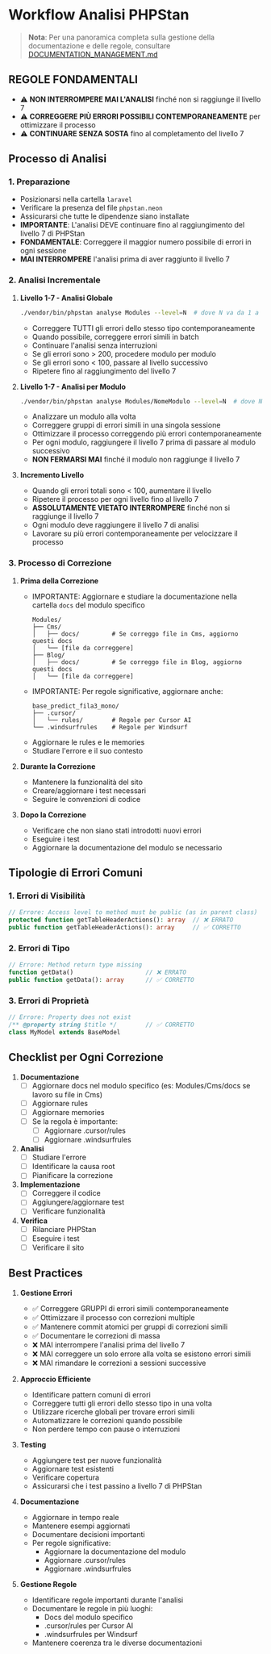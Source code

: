 # Workflow Analisi PHPStan

> **Nota**: Per una panoramica completa sulla gestione della documentazione e delle regole, consultare [DOCUMENTATION_MANAGEMENT.md](DOCUMENTATION_MANAGEMENT.md)

## REGOLE FONDAMENTALI
- ⚠️ **NON INTERROMPERE MAI L'ANALISI** finché non si raggiunge il livello 7
- ⚠️ **CORREGGERE PIÙ ERRORI POSSIBILI CONTEMPORANEAMENTE** per ottimizzare il processo
- ⚠️ **CONTINUARE SENZA SOSTA** fino al completamento del livello 7

## Processo di Analisi

### 1. Preparazione
- Posizionarsi nella cartella `laravel`
- Verificare la presenza del file `phpstan.neon`
- Assicurarsi che tutte le dipendenze siano installate
- **IMPORTANTE**: L'analisi DEVE continuare fino al raggiungimento del livello 7 di PHPStan
- **FONDAMENTALE**: Correggere il maggior numero possibile di errori in ogni sessione
- **MAI INTERROMPERE** l'analisi prima di aver raggiunto il livello 7

### 2. Analisi Incrementale
1. **Livello 1-7 - Analisi Globale**
   ```bash
   ./vendor/bin/phpstan analyse Modules --level=N  # dove N va da 1 a 7
   ```
   - Correggere TUTTI gli errori dello stesso tipo contemporaneamente
   - Quando possibile, correggere errori simili in batch
   - Continuare l'analisi senza interruzioni
   - Se gli errori sono > 200, procedere modulo per modulo
   - Se gli errori sono < 100, passare al livello successivo
   - Ripetere fino al raggiungimento del livello 7

2. **Livello 1-7 - Analisi per Modulo**
   ```bash
   ./vendor/bin/phpstan analyse Modules/NomeModulo --level=N  # dove N va da 1 a 7
   ```
   - Analizzare un modulo alla volta
   - Correggere gruppi di errori simili in una singola sessione
   - Ottimizzare il processo correggendo più errori contemporaneamente
   - Per ogni modulo, raggiungere il livello 7 prima di passare al modulo successivo
   - **NON FERMARSI MAI** finché il modulo non raggiunge il livello 7

3. **Incremento Livello**
   - Quando gli errori totali sono < 100, aumentare il livello
   - Ripetere il processo per ogni livello fino al livello 7
   - **ASSOLUTAMENTE VIETATO INTERROMPERE** finché non si raggiunge il livello 7
   - Ogni modulo deve raggiungere il livello 7 di analisi
   - Lavorare su più errori contemporaneamente per velocizzare il processo

### 3. Processo di Correzione
1. **Prima della Correzione**
   - IMPORTANTE: Aggiornare e studiare la documentazione nella cartella `docs` del modulo specifico
     ```
     Modules/
     ├── Cms/
     │   ├── docs/         # Se correggo file in Cms, aggiorno questi docs
     │   └── [file da correggere]
     ├── Blog/
     │   ├── docs/         # Se correggo file in Blog, aggiorno questi docs
     │   └── [file da correggere]
     ```
   - IMPORTANTE: Per regole significative, aggiornare anche:
     ```
     base_predict_fila3_mono/
     ├── .cursor/
     │   └── rules/        # Regole per Cursor AI
     └── .windsurfrules    # Regole per Windsurf
     ```
   - Aggiornare le rules e le memories
   - Studiare l'errore e il suo contesto

2. **Durante la Correzione**
   - Mantenere la funzionalità del sito
   - Creare/aggiornare i test necessari
   - Seguire le convenzioni di codice

3. **Dopo la Correzione**
   - Verificare che non siano stati introdotti nuovi errori
   - Eseguire i test
   - Aggiornare la documentazione del modulo se necessario

## Tipologie di Errori Comuni

### 1. Errori di Visibilità
```php
// Errore: Access level to method must be public (as in parent class)
protected function getTableHeaderActions(): array  // ❌ ERRATO
public function getTableHeaderActions(): array     // ✅ CORRETTO
```

### 2. Errori di Tipo
```php
// Errore: Method return type missing
function getData()                    // ❌ ERRATO
public function getData(): array      // ✅ CORRETTO
```

### 3. Errori di Proprietà
```php
// Errore: Property does not exist
/** @property string $title */        // ✅ CORRETTO
class MyModel extends BaseModel
```

## Checklist per Ogni Correzione

1. **Documentazione**
   - [ ] Aggiornare docs nel modulo specifico (es: Modules/Cms/docs se lavoro su file in Cms)
   - [ ] Aggiornare rules
   - [ ] Aggiornare memories
   - [ ] Se la regola è importante:
     - [ ] Aggiornare .cursor/rules
     - [ ] Aggiornare .windsurfrules

2. **Analisi**
   - [ ] Studiare l'errore
   - [ ] Identificare la causa root
   - [ ] Pianificare la correzione

3. **Implementazione**
   - [ ] Correggere il codice
   - [ ] Aggiungere/aggiornare test
   - [ ] Verificare funzionalità

4. **Verifica**
   - [ ] Rilanciare PHPStan
   - [ ] Eseguire i test
   - [ ] Verificare il sito

## Best Practices

1. **Gestione Errori**
   - ✅ Correggere GRUPPI di errori simili contemporaneamente
   - ✅ Ottimizzare il processo con correzioni multiple
   - ✅ Mantenere commit atomici per gruppi di correzioni simili
   - ✅ Documentare le correzioni di massa
   - ❌ MAI interrompere l'analisi prima del livello 7
   - ❌ MAI correggere un solo errore alla volta se esistono errori simili
   - ❌ MAI rimandare le correzioni a sessioni successive

2. **Approccio Efficiente**
   - Identificare pattern comuni di errori
   - Correggere tutti gli errori dello stesso tipo in una volta
   - Utilizzare ricerche globali per trovare errori simili
   - Automatizzare le correzioni quando possibile
   - Non perdere tempo con pause o interruzioni

3. **Testing**
   - Aggiungere test per nuove funzionalità
   - Aggiornare test esistenti
   - Verificare copertura
   - Assicurarsi che i test passino a livello 7 di PHPStan

4. **Documentazione**
   - Aggiornare in tempo reale
   - Mantenere esempi aggiornati
   - Documentare decisioni importanti
   - Per regole significative:
     - Aggiornare la documentazione del modulo
     - Aggiornare .cursor/rules
     - Aggiornare .windsurfrules

5. **Gestione Regole**
   - Identificare regole importanti durante l'analisi
   - Documentare le regole in più luoghi:
     - Docs del modulo specifico
     - .cursor/rules per Cursor AI
     - .windsurfrules per Windsurf
   - Mantenere coerenza tra le diverse documentazioni 